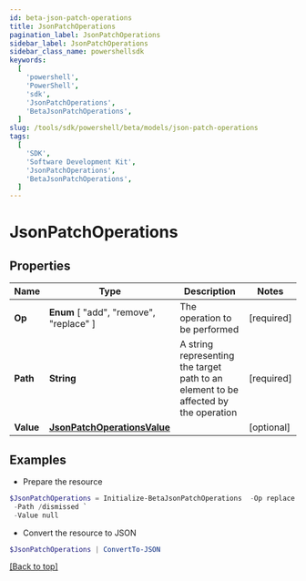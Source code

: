 ```yaml
---
id: beta-json-patch-operations
title: JsonPatchOperations
pagination_label: JsonPatchOperations
sidebar_label: JsonPatchOperations
sidebar_class_name: powershellsdk
keywords:
  [
    'powershell',
    'PowerShell',
    'sdk',
    'JsonPatchOperations',
    'BetaJsonPatchOperations',
  ]
slug: /tools/sdk/powershell/beta/models/json-patch-operations
tags:
  [
    'SDK',
    'Software Development Kit',
    'JsonPatchOperations',
    'BetaJsonPatchOperations',
  ]
---
```


# JsonPatchOperations

## Properties

| Name | Type | Description | Notes |
| --- | --- | --- | --- |
| **Op** | **Enum** [ "add", "remove", "replace" ] | The operation to be performed | [required] |
| **Path** | **String** | A string representing the target path to an element to be affected by the operation | [required] |
| **Value** | [**JsonPatchOperationsValue**](json-patch-operations-value) |  | [optional] |

## Examples

- Prepare the resource

```powershell
$JsonPatchOperations = Initialize-BetaJsonPatchOperations  -Op replace `
 -Path /dismissed `
 -Value null
```

- Convert the resource to JSON

```powershell
$JsonPatchOperations | ConvertTo-JSON
```

[[Back to top]](#)
